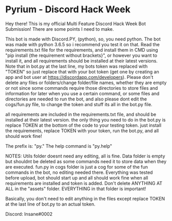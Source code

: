 # Pyrium - Discord Hack Week

Hey there! This is my official Multi Feature Discord Hack Week Bot Submission! There are some points I need to make.

This bot is made with Discord.PY, (python), so, you need python. The bot was made with python 3.6.5 so i recommend you test it on that. Read the requirements.txt file for the requirements, and install them in CMD using 
"pip install {the requirement without brackets}", or however you want to install it, and all requirements should be installed at their latest versions. Note that in bot.py at the last line, my bots token was replaced with "TOKEN" so just replace that with your bot token (get one by creating an app and bot user at https://discordapp.com/developers). Please don't delete any files or folders/change folder/file names, whether they are empty or not since some commands require those directories to store files and information for later when you use a certain command, or some files and directories are needed to run the bot, and also please dont edit the cogs/fun.py file, to change the token and stuff its all in the bot.py file.
  
  all requirements are included in the requirements.txt file, and should be installed at their latest version. the only thing you need to do in the bot.py is replace TOKEN at the bottom of the code to your testing token. just install the requirements, replace TOKEN with your token, run the bot.py, and all should work fine!

The prefix is: "py."
The help command is "py.help"


NOTES:
Utils folder doesnt need any editing, all is fine.
Data folder is empty but shouldnt be deleted as some commands need it to store data when they are executed.
fun.py in cogs folder is just a cog for some of the fun commands in the bot, no editing needed there.
Everything was tested before upload, bot should start up and all should work fine when all requirements are installed and token is added.
Don't delete ANYTHING AT ALL in the "assets" folder. EVERYTHING in that folder is important!

Basically, you don't need to edit anything in the files except replace TOKEN at the last line of bot.py to an actual token.

Discord: Insane#0002
